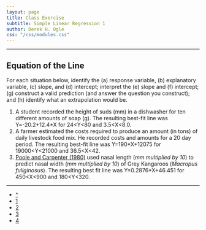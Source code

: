 ```yaml
---
layout: page
title: Class Exercise
subtitle: Simple Linear Regression 1
author: Derek H. Ogle
css: "/css/modules.css"
---
```


----

## Equation of the Line

For each situation below, identify the (a) response variable, (b) explanatory variable, (c) slope, and (d) intercept; interpret the (e) slope and (f) intercept; (g) construct a valid prediction (and answer the question you construct); and (h) identify what an extrapolation would be.

1. A student recorded the height of suds (mm) in a dishwasher for ten different amounts of soap (g).  The resulting best-fit line was Y=-20.2+12.4*X for 24<Y<80 and 3.5<X<8.0.
1. A farmer estimated the costs required to produce an amount (in tons) of daily livestock food mix.  He recorded costs and amounts for a 20 day period.  The resulting best-fit line was Y=190*X+12075 for 19000<Y<21000 and 36.5<X<42.
1. [Poole and Carpenter (1980)](http://www.publish.csiro.au/?paper=ZO9800607) used nasal length (*mm multiplied by 10*) to predict nasal width (*mm multiplied by 10*) of Grey Kangaroos (*Macropus fuliginosus*).  The resulting best fit line was Y=0.2876*X+46.451 for 450<X<900 and 180<Y<320.

----

<div class="text-center">
<ul class="pagination pagination-lg">
  <li><a href="index.html">^</a></li>
  <li class="active"><a href="#">1</a></li>
  <li><a href="CE2.html">2</a></li>
  <li><a href="CE3.html">3</a></li>
  <li><a href="CE4.html">4</a></li>
</ul>
